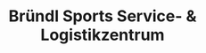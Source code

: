 ---
title: "Bründl Sports Service- & Logistikzentrum"
url: /kaprun/bruendl-sports-service-und-logistikzentrum/
shop: Sport
---